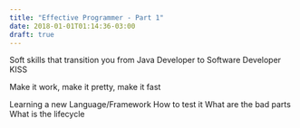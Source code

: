 ```yaml
---
title: "Effective Programmer - Part 1"
date: 2018-01-01T01:14:36-03:00
draft: true
---
```


Soft skills that transition you from Java Developer to Software Developer
KISS

Make it work, make it pretty, make it fast

Learning a new Language/Framework
    How to test it
    What are the bad parts
    What is the lifecycle